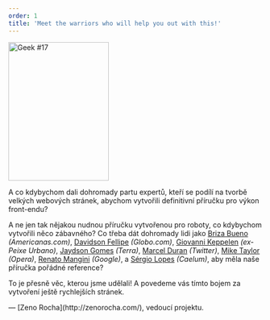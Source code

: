 ```yaml
---
order: 1
title: 'Meet the warriors who will help you out with this!'
---
```


<div class="img-left">
  <img id="geek-17" class="icos-geek" src="http://browserdiet.com/img/17.png" alt="Geek #17" width="199" height="275" />
</div>

A co kdybychom dali dohromady partu expertů, kteří se podílí na tvorbě velkých webových stránek, abychom vytvořili definitivní příručku pro výkon front-endu?

A ne jen tak nějakou nudnou příručku vytvořenou pro roboty, co kdybychom vytvořili něco zábavného? Co třeba dát dohromady lidi jako [Briza Bueno](http://www.brizabueno.com/) *(Americanas.com)*, [Davidson Fellipe](https://github.com/davidsonfellipe) *(Globo.com)*, [Giovanni Keppelen](https://github.com/keppelen) *(ex-Peixe Urbano)*, [Jaydson Gomes](https://github.com/jaydson) *(Terra)*, [Marcel Duran](https://github.com/marcelduran) *(Twitter)*, [Mike Taylor](https://github.com/miketaylr) *(Opera)*, [Renato Mangini](https://github.com/mangini) *(Google)*, a [Sérgio Lopes](http://sergiolopes.org) *(Caelum)*, aby měla naše příručka pořádné reference?

To je přesně věc, kterou jsme udělali! A povedeme vás tímto bojem za vytvoření ještě rychlejších stránek.

<p class="project-leader">&mdash; [Zeno Rocha](http://zenorocha.com/), vedoucí projektu.</p>
